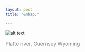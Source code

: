 ```yaml
---
layout: post
title: "&nbsp;"

---
```

![alt text](https://jonkalev.s3.us-west-2.amazonaws.com/20230208_platte1091.jpg)
<p style="color: grey; font-size: 16px;">Platte river, Guernsey Wyoming</p>
